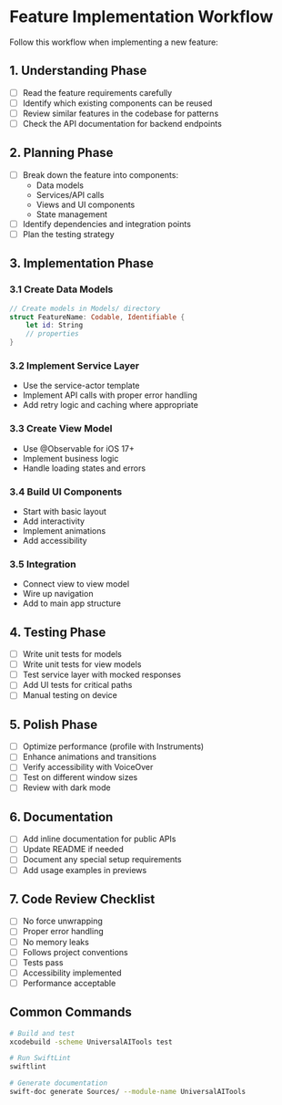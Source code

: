 # Feature Implementation Workflow

Follow this workflow when implementing a new feature:

## 1. Understanding Phase
- [ ] Read the feature requirements carefully
- [ ] Identify which existing components can be reused
- [ ] Review similar features in the codebase for patterns
- [ ] Check the API documentation for backend endpoints

## 2. Planning Phase
- [ ] Break down the feature into components:
  - Data models
  - Services/API calls
  - Views and UI components
  - State management
- [ ] Identify dependencies and integration points
- [ ] Plan the testing strategy

## 3. Implementation Phase

### 3.1 Create Data Models
```swift
// Create models in Models/ directory
struct FeatureName: Codable, Identifiable {
    let id: String
    // properties
}
```

### 3.2 Implement Service Layer
- Use the service-actor template
- Implement API calls with proper error handling
- Add retry logic and caching where appropriate

### 3.3 Create View Model
- Use @Observable for iOS 17+
- Implement business logic
- Handle loading states and errors

### 3.4 Build UI Components
- Start with basic layout
- Add interactivity
- Implement animations
- Add accessibility

### 3.5 Integration
- Connect view to view model
- Wire up navigation
- Add to main app structure

## 4. Testing Phase
- [ ] Write unit tests for models
- [ ] Write unit tests for view models
- [ ] Test service layer with mocked responses
- [ ] Add UI tests for critical paths
- [ ] Manual testing on device

## 5. Polish Phase
- [ ] Optimize performance (profile with Instruments)
- [ ] Enhance animations and transitions
- [ ] Verify accessibility with VoiceOver
- [ ] Test on different window sizes
- [ ] Review with dark mode

## 6. Documentation
- [ ] Add inline documentation for public APIs
- [ ] Update README if needed
- [ ] Document any special setup requirements
- [ ] Add usage examples in previews

## 7. Code Review Checklist
- [ ] No force unwrapping
- [ ] Proper error handling
- [ ] No memory leaks
- [ ] Follows project conventions
- [ ] Tests pass
- [ ] Accessibility implemented
- [ ] Performance acceptable

## Common Commands
```bash
# Build and test
xcodebuild -scheme UniversalAITools test

# Run SwiftLint
swiftlint

# Generate documentation
swift-doc generate Sources/ --module-name UniversalAITools
```